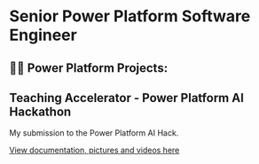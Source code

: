 <h1>Senior Power Platform Software Engineer</h1>

<h2>👨‍💻 Power Platform Projects:</h2>

## Teaching Accelerator - Power Platform AI Hackathon
  
My submission to the Power Platform AI Hack.
 
 [View documentation, pictures and videos here](https://github.com/elliotfraser/TeachingAccelerator_AIHackathon)
 
